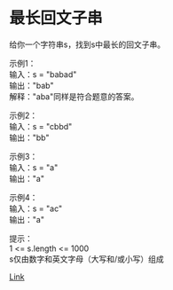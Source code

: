 <h1>最长回文子串</h1>

给你一个字符串s，找到s中最长的回文子串。</br>

示例1：</br>
输入：s = "babad"</br>
输出："bab"</br>
解释："aba"同样是符合题意的答案。</br>

示例2：</br>
输入：s = "cbbd"</br>
输出："bb"</br>

示例3：</br>
输入：s = "a"</br>
输出："a"</br>

示例4：</br>
输入：s = "ac"</br>
输出："a"</br>

提示：</br>
1 <= s.length <= 1000</br>
s仅由数字和英文字母（大写和/或小写）组成</br>

[Link](https://leetcode-cn.com/problems/longest-palindromic-substring/)